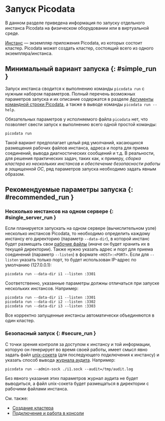 # Запуск Picodata

В данном разделе приведена информация по запуску отдельного инстанса
Picodata на физическом оборудовании или в виртуальной среде.

[Инстанс](../overview/glossary.md#instance) — экземпляр приложения
Picodata, из которых состоит кластер. Picodata может создать кластер,
состоящий всего из одного экземпляра/инстанса.

## Минимальный вариант запуска {: #simple_run }

Запуск инстанса сводится к выполнению команды `picodata run` с нужным
набором параметров. Полный перечень
возможных параметров запуска и их описание содержатся в разделе
[Аргументы командной строки Picodata](../reference/cli.md), а также в выводе команды
`picodata run --help`.

Обязательных параметров у исполняемого файла `picodata` нет, что позволяет
свести запуск к выполнению всего одной простой команды:

```shell
picodata run
```

Такой вариант предполагает целый ряд умолчаний, касающихся размещения
рабочих файлов инстанса, адреса и порта для приема соединений, вывода
диагностических сообщений и т.д. В реальности, для решения практических
задач, таких как, к примеру, _сборка кластера из нескольких инстансов_ и
_обеспечение безопасности работы в защищенной ОС_, ряд параметров
запуска необходимо задать явным образом.

## Рекомендуемые параметры запуска {: #recommended_run }

### Несколько инстансов на одном сервере {: #single_server_run }

Если планируется запускать на одном сервере (вычислительном узле)
несколько инстансов Picodata, то необходимо определить каждому инстансу
его директорию (параметр `--data-dir`), в которой инстанс будет
размещать свои [рабочие
файлы](../architecture/instance_runtime_files.md) (иначе он будет
хранить их в текущей директории). Также нужно указать адрес и порт для
приема соединений (параметр `--listen`) в формате `<HOST>:<PORT>`. Если
для `--listen` указать только порт, то будет использован IP-адрес по
умолчанию (127.0.0.1):

```shell
picodata run --data-dir i1 --listen :3301
```
Соответственно, указанные параметры должны отличаться при запуске
нескольких инстансов. Например:

```shell
picodata run --data-dir i1 --listen :3301
picodata run --data-dir i2 --listen :3302
picodata run --data-dir i3 --listen :3303
```

Все корректно запущенные инстансы автоматически объединяются в один кластер.

### Безопасный запуск {: #secure_run }

С точки зрения контроля за доступом к инстансу и той информации, которую
он генерирует во время своей работы, имеет смысл явно задать файл
[unix-сокета](../reference/cli.md#run_admin_sock) (для последующего
подключения к инстансу) и указать способ вывода [журнала
аудита](audit_log.md). Например:

```shell
picodata run --admin-sock ./i1.sock --audit=/tmp/audit.log
```

Без явного указания этих параметров журнал аудита не будет выводиться, а
файл unix-сокета будет размещаться в директории с рабочими файлами
инстанса.

См. также:

- [Создание кластера](deploy.md)
- [Подключение и работа в консоли](connecting.md)
